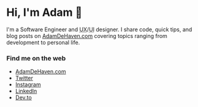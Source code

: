 # Hi, I'm Adam 👋

<!-- <img align="right" width="200" height="200" src="https://github.com/adamdehaven/adamdehaven/blob/master/octocat-animated.gif" alt="Octocat avatar"> -->

I'm a Software Engineer and <abbr title="User Experience">UX</abbr>/<abbr title="User Interface">UI</abbr> designer. I share code, quick tips, and blog posts on [AdamDeHaven.com](https://www.adamdehaven.com/) covering topics ranging from development to personal life.

### Find me on the web

- <a href="https://www.adamdehaven.com/" target="_blank">AdamDeHaven.com</a>
- <a href="https://twitter.com/adamdehaven" target="_blank">Twitter</a>
- <a href="https://instagram.com/adamdehaven" target="_blank">Instagram</a>
- <a href="https://linkedin.com/in/adamdehaven" target="_blank">LinkedIn</a>
- <a href="https://dev.to/adamdehaven" target="_blank">Dev.to</a>
